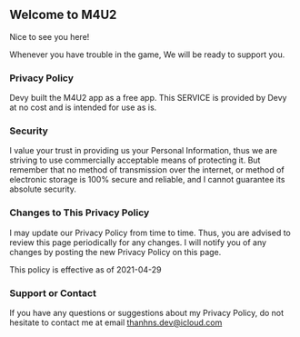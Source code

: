 ## Welcome to M4U2

Nice to see you here!

Whenever you have trouble in the game, We will be ready to support you.

### Privacy Policy

Devy built the M4U2 app as a free app. This SERVICE is provided by Devy at no cost and is intended for use as is.

### Security

I value your trust in providing us your Personal Information, thus we are striving to use commercially acceptable means of protecting it. But remember that no method of transmission over the internet, or method of electronic storage is 100% secure and reliable, and I cannot guarantee its absolute security.

### Changes to This Privacy Policy

I may update our Privacy Policy from time to time. Thus, you are advised to review this page periodically for any changes. I will notify you of any changes by posting the new Privacy Policy on this page.

This policy is effective as of 2021-04-29

### Support or Contact

If you have any questions or suggestions about my Privacy Policy, do not hesitate to contact me at email thanhns.dev@icloud.com
